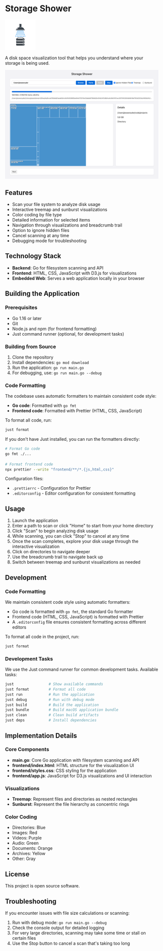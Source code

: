 # Storage Shower

![Storage Shower Logo](images/logo_micro.png)

A disk space visualization tool that helps you understand where your storage is being used.

![Storage Shower Screenshot](images/screen1.png)

## Features

- Scan your file system to analyze disk usage
- Interactive treemap and sunburst visualizations
- Color coding by file type
- Detailed information for selected items
- Navigation through visualizations and breadcrumb trail
- Option to ignore hidden files
- Cancel scanning at any time
- Debugging mode for troubleshooting

## Technology Stack

- **Backend**: Go for filesystem scanning and API
- **Frontend**: HTML, CSS, JavaScript with D3.js for visualizations
- **Embedded Web**: Serves a web application locally in your browser

## Building the Application

### Prerequisites

- Go 1.16 or later
- Git
- Node.js and npm (for frontend formatting)
- Just command runner (optional, for development tasks)

### Building from Source

1. Clone the repository
2. Install dependencies: `go mod download`
3. Run the application: `go run main.go`
4. For debugging, use: `go run main.go --debug`

### Code Formatting

The codebase uses automatic formatters to maintain consistent code style:

- **Go code**: Formatted with `go fmt`
- **Frontend code**: Formatted with Prettier (HTML, CSS, JavaScript)

To format all code, run:

```bash
just format
```

If you don't have Just installed, you can run the formatters directly:

```bash
# Format Go code
go fmt ./...

# Format frontend code
npx prettier --write "frontend/**/*.{js,html,css}"
```

Configuration files:
- `.prettierrc` - Configuration for Prettier
- `.editorconfig` - Editor configuration for consistent formatting

## Usage

1. Launch the application
2. Enter a path to scan or click "Home" to start from your home directory
3. Click "Scan" to begin analyzing disk usage
4. While scanning, you can click "Stop" to cancel at any time
5. Once the scan completes, explore your disk usage through the interactive visualization
6. Click on directories to navigate deeper
7. Use the breadcrumb trail to navigate back up
8. Switch between treemap and sunburst visualizations as needed

## Development

### Code Formatting

We maintain consistent code style using automatic formatters:

- Go code is formatted with `go fmt`, the standard Go formatter
- Frontend code (HTML, CSS, JavaScript) is formatted with Prettier
- A `.editorconfig` file ensures consistent formatting across different editors

To format all code in the project, run:

```bash
just format
```

### Development Tasks

We use the Just command runner for common development tasks. Available tasks:

```bash
just                # Show available commands
just format         # Format all code
just run            # Run the application
just debug          # Run with debug mode
just build          # Build the application
just bundle         # Build macOS application bundle
just clean          # Clean build artifacts
just deps           # Install dependencies
```

## Implementation Details

### Core Components

- **main.go**: Core Go application with filesystem scanning and API
- **frontend/index.html**: HTML structure for the visualization UI
- **frontend/styles.css**: CSS styling for the application
- **frontend/app.js**: JavaScript for D3.js visualizations and UI interaction

### Visualizations

- **Treemap**: Represent files and directories as nested rectangles
- **Sunburst**: Represent the file hierarchy as concentric rings

### Color Coding

- Directories: Blue
- Images: Red
- Videos: Purple
- Audio: Green
- Documents: Orange
- Archives: Yellow
- Other: Gray

## License

This project is open source software.

## Troubleshooting

If you encounter issues with file size calculations or scanning:

1. Run with debug mode: `go run main.go --debug`
2. Check the console output for detailed logging
3. For very large directories, scanning may take some time or stall on certain files
4. Use the Stop button to cancel a scan that's taking too long
